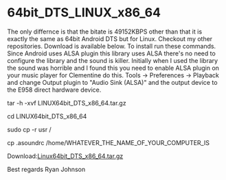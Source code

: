 # 64bit_DTS_LINUX_x86_64
The only differnce is that the bitate is 49152KBPS other than that it is exactly the same as 64bit Android DTS but for Linux. Checkout my other repositories. Download is available below. To install run these commands.
Since Android uses ALSA plugin this library uses ALSA there's no need to configure the library and the sound is killer. Initially when I used the library the sound was horrible and I found this you need to enable ALSA plugin on your music player for Clementine do this. Tools -> Preferences -> Playback and change Output plugin to "Audio Sink (ALSA)" and the output device to the E958 direct hardware device.

tar -h -xvf LINUX64bit_DTS_x86_64.tar.gz 

cd LINUX64bit_DTS_x86_64

sudo cp -r usr /

cp .asoundrc /home/WHATEVER_THE_NAME_OF_YOUR_COMPUTER_IS

Download:[Linux64bit_DTS_x86_64.tar.gz](https://github.com/toshiba6012/64bit_DTS_LINUX_x86_64/files/8355007/Linux64bit_DTS_x86_64.tar.gz)




Best regards
Ryan Johnson
